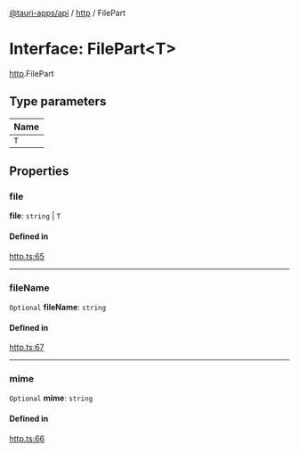 [@tauri-apps/api](../README.md) / [http](../modules/http.md) / FilePart

# Interface: FilePart<T\>

[http](../modules/http.md).FilePart

## Type parameters

| Name |
| :------ |
| `T` |

## Properties

### file

 **file**: `string` \| `T`

#### Defined in

[http.ts:65](https://github.com/tauri-apps/tauri/blob/679abc6/tooling/api/src/http.ts#L65)

___

### fileName

 `Optional` **fileName**: `string`

#### Defined in

[http.ts:67](https://github.com/tauri-apps/tauri/blob/679abc6/tooling/api/src/http.ts#L67)

___

### mime

 `Optional` **mime**: `string`

#### Defined in

[http.ts:66](https://github.com/tauri-apps/tauri/blob/679abc6/tooling/api/src/http.ts#L66)
